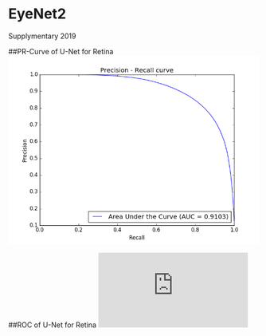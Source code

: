 # EyeNet2
Supplymentary 2019

##PR-Curve of U-Net for Retina 
![PR-Curve](https://github.com/huckiyang/EyeNet2/blob/master/src/Precision_recall.png)

##ROC of U-Net for Retina 
![ROC](https://github.com/huckiyang/EyeNet2/blob/master/src/retinaNN_training.py)
